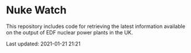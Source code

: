 # Nuke Watch

This repository includes code for retrieving the latest information available on the output of EDF nuclear power plants in the UK.

Last updated: 2021-01-21 21:21